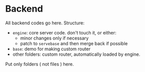 # Backend

All backend codes go here. Structure:

 - `engine`: core server code. don't touch it, or either:
   - minor changes only if necessary
   - patch to `servebase` and then merge back if possible
 - `base`: demo for making custom router
 - other folders: custom router, automatically loaded by engine.

Put only folders ( not files ) here.
